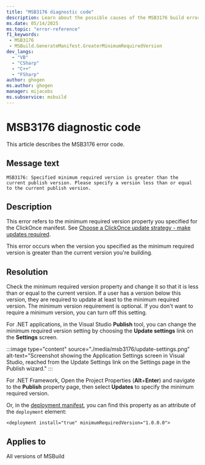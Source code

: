 ```yaml
---
title: "MSB3176 diagnostic code"
description: Learn about the possible causes of the MSB3176 build error, and get troubleshooting tips.
ms.date: 05/14/2025
ms.topic: "error-reference"
f1_keywords:
 - MSB3176
 - MSBuild.GenerateManifest.GreaterMinimumRequiredVersion
dev_langs:
  - "VB"
  - "CSharp"
  - "C++"
  - "FSharp"
author: ghogen
ms.author: ghogen
manager: mijacobs
ms.subservice: msbuild
---
```


# MSB3176 diagnostic code

<!-- :::ErrorDefinitionDescription::: -->
<!-- :::editable-content name="introDescription"::: -->
This article describes the MSB3176 error code.
<!-- :::editable-content-end::: -->

## Message text

`MSB3176: Specified minimum required version is greater than the current publish version. Please specify a version less than or equal to the current publish version.`

<!-- :::editable-content name="postOutputDescription"::: -->
## Description

This error refers to the minimum required version property you specified for the ClickOnce manifest. See [Choose a ClickOnce update strategy - make updates required](../../deployment/choosing-a-clickonce-update-strategy.md#make-updates-required).

This error occurs when the version you specified as the minimum required version is greater than the current version you're building.

## Resolution

Check the minimum required version property and change it so that it is less than or equal to the current version. If a user has a version below this version, they are required to update at least to the minimum required version. The minimum version requirement is optional. If you don't want to require a minimum version, you can turn off this setting.

For .NET applications, in the Visual Studio **Publish** tool, you can change the minimum required version setting by choosing the **Update settings** link on the **Settings** screen.

:::image type="content" source="./media/msb3176/update-settings.png" alt-text="Screenshot showing the Application Settings screen in Visual Studio, reached from the Update Settings link on the Settings page in the Publish wizard." :::

For .NET Framework, Open the Project Properties (**Alt**+**Enter**) and navigate to the **Publish** property page, then select **Updates** to specify the minimum required version.

Or, in the [deployment manifest](../../deployment/deployment-element-clickonce-deployment.md), you can find this property as an attribute of the `deployment` element:

`<deployment install="true" minimumRequiredVersion="1.0.0.0">`
<!-- :::editable-content-end::: -->
<!-- :::ErrorDefinitionDescription-end::: -->

## Applies to

All versions of MSBuild
